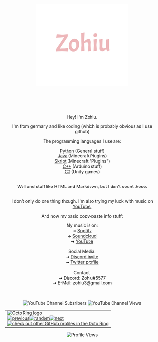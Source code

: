 <h1 align="center">
  <br>
</h1>

<br>

<h1 align="center">
  <div align="center">
    <img width="300" src="name_a.svg">
  </div>
  <br>
</h1>
<br>


<div align="center">
  <p align="center">Hey! I'm Zohiu.</p>

  <p align="center">I'm from germany and like coding (which is probably obvious as I use github)</p>
  <p align="center">The programming languages I use are:</p>
  
  <div align="center">
    <a href="https://www.python.org/">Python</a>
    (General stuff)
  </div>
  
  <div align="center">
    <a href="https://www.java.com/">Java</a>
    (Minecraft Plugins)
  </div>
  
  <div align="center">
    <a href="https://github.com/SkriptLang/Skript">Skript</a>
    (Minecraft "Plugins")
  </div>
  
  <div align="center">
    <a href="https://www.arduino.cc/">C++</a>
    (Arduino stuff)
  </div>
  
  <div align="center">
    <a href="https://unity.com/">C#</a>
    (Unity games)
  </div>
  
  <br>
  <p align="center">Well and stuff like HTML and Markdown, but I don't count those.</p>  
  <br>

</div>

<div align="center">
  
  <div align="center">I don't only do one thing though. I'm also trying my luck with music on <a href="https://www.youtube.com/channel/UCMiR4h60k6DJPrWgvTY6soQ">YouTube.</a></div>
  <p align="center">And now my basic copy-paste info stuff:</p>  
  
  <div align="center">My music is on:</div>
  <div align="center">➜ <a href="https://open.spotify.com/artist/79sP0BbLIwBFAa5lxoBxYv?si=o4-JhUZjQEi3-387mWb6zw">Spotify</a></div>
  <div align="center">➜ <a href="https://soundcloud.com/zohiu">Soundcloud</a></div>
  <div align="center">➜ <a href="https://www.youtube.com/channel/UCMiR4h60k6DJPrWgvTY6soQ">YouTube</a></div>
  <br>
  <div align="center">Social Media:</div>
  <div align="center">➜ <a href="https://discord.gg/5Avgcgrp95">Discord invite</a></div>
  <div align="center">➜ <a href="https://twitter.com/Zohiu3">Twitter profile</a></div>
  <br>
  <div align="center">Contact:</div>
  <div align="center">➜ Discord: Zohiu#5577</div>
  <div align="center">➜ E-Mail: zohiu3@gmail.com</div>
  
  <br>

</div>

<br>

<div align="center">
 
 ![YouTube Channel Subsribers](https://img.shields.io/youtube/channel/subscribers/UCMiR4h60k6DJPrWgvTY6soQ?style=social)
 ![YouTube Channel Views](https://img.shields.io/youtube/channel/views/UCMiR4h60k6DJPrWgvTY6soQ?style=social)
  
  <table><tbody><tr><td><a href="https://octo-ring.com/"><img src="https://octo-ring.com/static/img/widget/top.png" width="99%" alt="Octo Ring logo" align="top"></a><br><a href="https://octo-ring.com/p/Zohiu/prev"><img src="https://octo-ring.com/static/img/widget/prev.png" width="33%" alt="previous" align="top" title="previous profile"></a><a href="https://octo-ring.com/p/Zohiu/random"><img src="https://octo-ring.com/static/img/widget/random.png" width="33%" alt="random" align="top" title="random profile"></a><a href="https://octo-ring.com/p/Zohiu/next"><img src="https://octo-ring.com/static/img/widget/next.png" width="33%" alt="next" align="top" title="next profile"></a><br><a href="https://octo-ring.com/"><img src="https://octo-ring.com/static/img/widget/bottom.png" width="99%" alt="check out other GitHub profiles in the Octo Ring" align="top"></a></td></tr></tbody></table>
  
  ![Profile Views](https://komarev.com/ghpvc/?username=zohiu)
  
</div>
